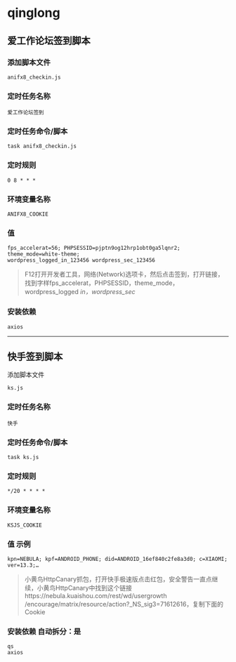 # qinglong
## 爱工作论坛签到脚本
### 添加脚本文件
```
anifx8_checkin.js
```
### 定时任务名称
```
爱工作论坛签到
```
### 定时任务命令/脚本
```
task anifx8_checkin.js
```
### 定时规则
```
0 8 * * *
```
### 环境变量名称
```
ANIFX8_COOKIE
```
### 值
```
fps_accelerat=56; PHPSESSID=pjptn9og12hrp1obt0ga5lqnr2; theme_mode=white-theme;
wordpress_logged_in_123456 wordpress_sec_123456
```
> F12打开开发者工具，网络(Network)选项卡，然后点击签到，打开链接，找到字样fps_accelerat，PHPSESSID，theme_mode，wordpress_logged _in，wordpress_sec_

### 安装依赖
```
axios
```
---

## 快手签到脚本
添加脚本文件
```
ks.js
```
### 定时任务名称
```
快手
```
### 定时任务命令/脚本
```
task ks.js
```
### 定时规则
```
*/20 * * * *
```
### 环境变量名称
```
KSJS_COOKIE
```
### 值 示例
```
kpn=NEBULA; kpf=ANDROID_PHONE; did=ANDROID_16ef840c2fe8a3d0; c=XIAOMI; ver=13.3;…
```
> 小黄鸟HttpCanary抓包，打开快手极速版点击红包，安全警告一直点继续，小黄鸟HttpCanary中找到这个链接https://nebula.kuaishou.com/rest/wd/usergrowth
/encourage/matrix/resource/action?_NS_sig3=71612616，复制下面的Cookie

### 安装依赖 自动拆分：是
```
qs
axios
```


